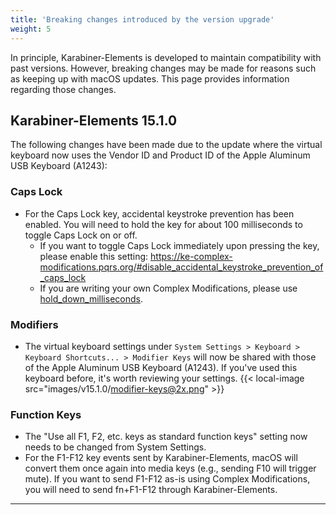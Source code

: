 ```yaml
---
title: 'Breaking changes introduced by the version upgrade'
weight: 5
---
```


In principle, Karabiner-Elements is developed to maintain compatibility with past versions.
However, breaking changes may be made for reasons such as keeping up with macOS updates.
This page provides information regarding those changes.

## Karabiner-Elements 15.1.0

The following changes have been made due to the update where the virtual keyboard now uses the Vendor ID and Product ID of the Apple Aluminum USB Keyboard (A1243):

### Caps Lock

-   For the Caps Lock key, accidental keystroke prevention has been enabled.
    You will need to hold the key for about 100 milliseconds to toggle Caps Lock on or off.
    -   If you want to toggle Caps Lock immediately upon pressing the key, please enable this setting:
        <https://ke-complex-modifications.pqrs.org/#disable_accidental_keystroke_prevention_of_caps_lock>
    -   If you are writing your own Complex Modifications, please use [hold_down_milliseconds](/docs/json/complex-modifications-manipulator-definition/to/hold-down-milliseconds/).

### Modifiers

-   The virtual keyboard settings under `System Settings > Keyboard > Keyboard Shortcuts... > Modifier Keys` will now be shared with those of the Apple Aluminum USB Keyboard (A1243).
    If you've used this keyboard before, it's worth reviewing your settings.
    {{< local-image src="images/v15.1.0/modifier-keys@2x.png" >}}

### Function Keys

-   The "Use all F1, F2, etc. keys as standard function keys" setting now needs to be changed from System Settings.
-   For the F1-F12 key events sent by Karabiner-Elements, macOS will convert them once again into media keys (e.g., sending F10 will trigger mute).
    If you want to send F1-F12 as-is using Complex Modifications, you will need to send fn+F1-F12 through Karabiner-Elements.

---
